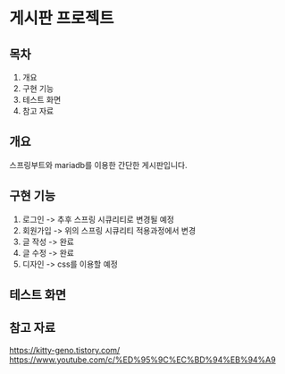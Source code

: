 # 게시판 프로젝트
## 목차
1. 개요
2. 구현 기능
3. 테스트 화면
4. 참고 자료
## 개요
스프링부트와 mariadb를 이용한 간단한 게시판입니다.
## 구현 기능
1. 로그인 -> 추후 스프링 시큐리티로 변경될 예정
2. 회원가입 -> 위의 스프링 시큐리티 적용과정에서 변경
3. 글 작성 -> 완료
4. 글 수정 -> 완료
5. 디자인 -> css를 이용할 예정
## 테스트 화면

## 참고 자료
https://kitty-geno.tistory.com/ https://www.youtube.com/c/%ED%95%9C%EC%BD%94%EB%94%A9